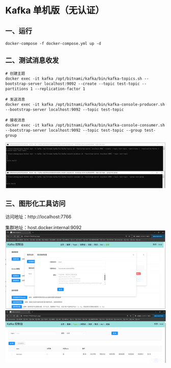 # Kafka 单机版（无认证）

## 一、运行

```shell
docker-compose -f docker-compose.yml up -d
```

## 二、测试消息收发

```shell
# 创建主题
docker exec -it kafka /opt/bitnami/kafka/bin/kafka-topics.sh --bootstrap-server localhost:9092 --create --topic test-topic --partitions 1 --replication-factor 1

# 发送消息
docker exec -it kafka /opt/bitnami/kafka/bin/kafka-console-producer.sh --bootstrap-server localhost:9092 --topic test-topic

# 接收消息
docker exec -it kafka /opt/bitnami/kafka/bin/kafka-console-consumer.sh --bootstrap-server localhost:9092 --topic test-topic --group test-group
```

![](./images/run_1747238244511.png)

## 三、图形化工具访问

访问地址：http://localhost:7766

集群地址：host.docker.internal:9092
![](./images/run_1747238072731.png)
![](./images/run_1747238124255.png)

